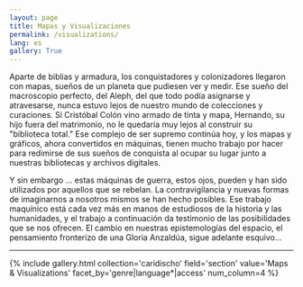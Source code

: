 ```yaml
---
layout: page
title: Mapas y Visualizaciones
permalink: /visualizations/
lang: es
gallery: True
---
```


Aparte de biblias y armadura, los conquistadores y colonizadores llegaron con mapas, sueños de un planeta que pudiesen ver y medir. Ese sueño del macroscopio perfecto, del Aleph, del que todo podía asignarse y atravesarse, nunca estuvo lejos de nuestro mundo de colecciones y curaciones. Si Cristóbal Colón vino armado de tinta y mapa, Hernando, su hijo fuera del matrimonio, no le quedaría muy lejos al construir su "biblioteca total." Ese complejo de ser supremo continúa hoy, y los mapas y gráficos, ahora convertidos en máquinas, tienen mucho trabajo por hacer para redimirse de sus sueños de conquista al ocupar su lugar junto a nuestras bibliotecas y archivos digitales.

Y sin embargo ... estas máquinas de guerra, estos ojos, pueden y han sido utilizados por aquellos que se rebelan. La contravigilancia y nuevas formas de imaginarnos a nosotros mismos se han hecho posibles. Ese trabajo maquínico está cada vez más en manos de estudiosos de la historia y las humanidades, y el trabajo a continuación da testimonio de las posibilidades que se nos ofrecen. El cambio en nuestras epistemologías del espacio, el pensamiento fronterizo de una Gloria Anzaldúa, sigue adelante esquivo...

---

{% include gallery.html collection='caridischo' field='section' value='Maps & Visualizations' facet_by='genre|language*|access' num_column=4 %}
